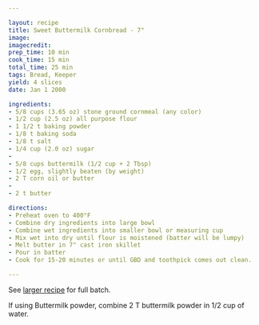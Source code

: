 ```yaml
---

layout: recipe
title: Sweet Buttermilk Cornbread - 7"
image:
imagecredit:
prep_time: 10 min
cook_time: 15 min
total_time: 25 min
tags: Bread, Keeper
yield: 4 slices
date: Jan 1 2000

ingredients:
- 5/8 cups (3.65 oz) stone ground cornmeal (any color)
- 1/2 cup (2.5 oz) all purpose flour
- 1 1/2 t baking powder
- 1/8 t baking soda
- 1/8 t salt
- 1/4 cup (2.0 oz) sugar
-  
- 5/8 cups buttermilk (1/2 cup + 2 Tbsp)
- 1/2 egg, slightly beaten (by weight)
- 2 T corn oil or butter
-   
- 2 t butter

directions:
- Preheat oven to 400°F
- Combine dry ingredients into large bowl
- Combine wet ingredients into smaller bowl or measuring cup
- Mix wet into dry until flour is moistened (batter will be lumpy)
- Melt butter in 7" cast iron skillet
- Pour in batter
- Cook for 15-20 minutes or until GBD and toothpick comes out clean.

---
```


See [larger recipe](SweetButtermilkCornbread.html) for full batch.

If using Buttermilk powder, combine 2 T buttermilk powder in 1/2 cup of water.
